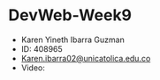 # DevWeb-Week9
* Karen Yineth Ibarra Guzman
* ID: 408965
* Karen.ibarra02@unicatolica.edu.co
* Video: 
